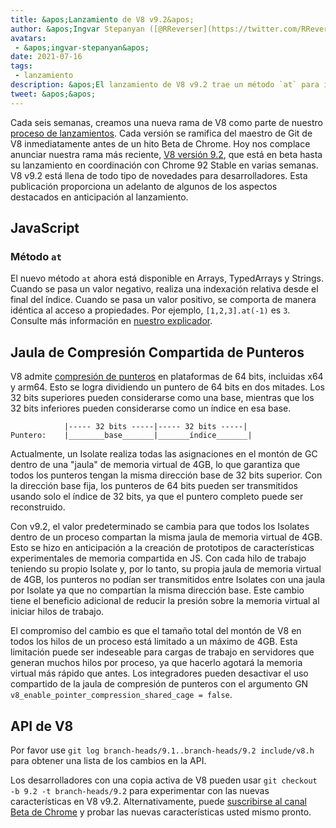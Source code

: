 ```yaml
---
title: &apos;Lanzamiento de V8 v9.2&apos;
author: &apos;Ingvar Stepanyan ([@RReverser](https://twitter.com/RReverser))&apos;
avatars:
 - &apos;ingvar-stepanyan&apos;
date: 2021-07-16
tags:
 - lanzamiento
description: &apos;El lanzamiento de V8 v9.2 trae un método `at` para indexación relativa y mejoras en la compresión de punteros.&apos;
tweet: &apos;&apos;
---
```

Cada seis semanas, creamos una nueva rama de V8 como parte de nuestro [proceso de lanzamientos](https://v8.dev/docs/release-process). Cada versión se ramifica del maestro de Git de V8 inmediatamente antes de un hito Beta de Chrome. Hoy nos complace anunciar nuestra rama más reciente, [V8 versión 9.2](https://chromium.googlesource.com/v8/v8.git/+log/branch-heads/9.2), que está en beta hasta su lanzamiento en coordinación con Chrome 92 Stable en varias semanas. V8 v9.2 está llena de todo tipo de novedades para desarrolladores. Esta publicación proporciona un adelanto de algunos de los aspectos destacados en anticipación al lanzamiento.

<!--truncate-->
## JavaScript

### Método `at`

El nuevo método `at` ahora está disponible en Arrays, TypedArrays y Strings. Cuando se pasa un valor negativo, realiza una indexación relativa desde el final del índice. Cuando se pasa un valor positivo, se comporta de manera idéntica al acceso a propiedades. Por ejemplo, `[1,2,3].at(-1)` es `3`. Consulte más información en [nuestro explicador](https://v8.dev/features/at-method).

## Jaula de Compresión Compartida de Punteros

V8 admite [compresión de punteros](https://v8.dev/blog/pointer-compression) en plataformas de 64 bits, incluidas x64 y arm64. Esto se logra dividiendo un puntero de 64 bits en dos mitades. Los 32 bits superiores pueden considerarse como una base, mientras que los 32 bits inferiores pueden considerarse como un índice en esa base.

```
            |----- 32 bits -----|----- 32 bits -----|
Puntero:    |________base_______|_______índice_______|
```

Actualmente, un Isolate realiza todas las asignaciones en el montón de GC dentro de una "jaula" de memoria virtual de 4GB, lo que garantiza que todos los punteros tengan la misma dirección base de 32 bits superior. Con la dirección base fija, los punteros de 64 bits pueden ser transmitidos usando solo el índice de 32 bits, ya que el puntero completo puede ser reconstruido.

Con v9.2, el valor predeterminado se cambia para que todos los Isolates dentro de un proceso compartan la misma jaula de memoria virtual de 4GB. Esto se hizo en anticipación a la creación de prototipos de características experimentales de memoria compartida en JS. Con cada hilo de trabajo teniendo su propio Isolate y, por lo tanto, su propia jaula de memoria virtual de 4GB, los punteros no podían ser transmitidos entre Isolates con una jaula por Isolate ya que no compartían la misma dirección base. Este cambio tiene el beneficio adicional de reducir la presión sobre la memoria virtual al iniciar hilos de trabajo.

El compromiso del cambio es que el tamaño total del montón de V8 en todos los hilos de un proceso está limitado a un máximo de 4GB. Esta limitación puede ser indeseable para cargas de trabajo en servidores que generan muchos hilos por proceso, ya que hacerlo agotará la memoria virtual más rápido que antes. Los integradores pueden desactivar el uso compartido de la jaula de compresión de punteros con el argumento GN `v8_enable_pointer_compression_shared_cage = false`.

## API de V8

Por favor use `git log branch-heads/9.1..branch-heads/9.2 include/v8.h` para obtener una lista de los cambios en la API.

Los desarrolladores con una copia activa de V8 pueden usar `git checkout -b 9.2 -t branch-heads/9.2` para experimentar con las nuevas características en V8 v9.2. Alternativamente, puede [suscribirse al canal Beta de Chrome](https://www.google.com/chrome/browser/beta.html) y probar las nuevas características usted mismo pronto.
